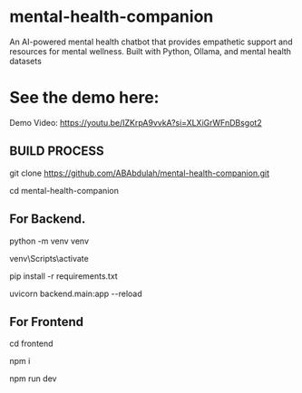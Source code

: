 # mental-health-companion
An AI-powered mental health chatbot that provides empathetic support and resources for mental wellness. Built with Python, Ollama, and mental health datasets
# See the demo here: 
Demo Video: https://youtu.be/IZKrpA9vvkA?si=XLXiGrWFnDBsgot2
##
## BUILD PROCESS
git clone https://github.com/ABAbdulah/mental-health-companion.git

cd mental-health-companion

## For Backend. 
python -m venv venv

venv\Scripts\activate

pip install -r requirements.txt

uvicorn backend.main:app --reload

## For Frontend
cd frontend

npm i

npm run dev
